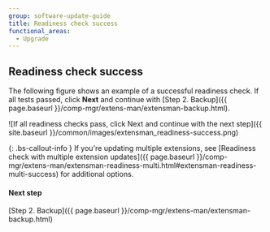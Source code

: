 ```yaml
---
group: software-update-guide
title: Readiness check success
functional_areas:
  - Upgrade
---
```


## Readiness check success

The following figure shows an example of a successful readiness check. If all tests passed, click **Next** and continue with [Step 2. Backup]({{ page.baseurl }}/comp-mgr/extens-man/extensman-backup.html).

![If all readiness checks pass, click Next and continue with the next step]({{ site.baseurl }}/common/images/extensman_readiness-success.png)

{: .bs-callout-info }
If you're updating multiple extensions, see [Readiness check with multiple extension updates]({{ page.baseurl }}/comp-mgr/extens-man/extensman-readiness-multi.html#extensman-readiness-multi-success) for additional options.

#### Next step
[Step 2. Backup]({{ page.baseurl }}/comp-mgr/extens-man/extensman-backup.html)